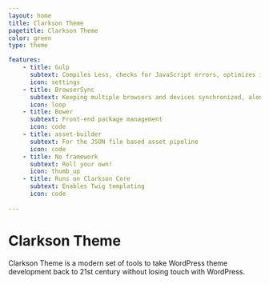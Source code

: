 ```yaml
---
layout: home
title: Clarkson Theme
pagetitle: Clarkson Theme
color: green
type: theme

features:
    - title: Gulp
      subtext: Compiles Less, checks for JavaScript errors, optimizes images, concatenates and minifies files.
      icon: settings
    - title: BrowserSync
      subtext: Keeping multiple browsers and devices synchronized, along with injecting updated CSS and JS in your browser.
      icon: loop
    - title: Bower
      subtext: Front-end package management
      icon: code
    - title: asset-builder
      subtext: For the JSON file based asset pipeline
      icon: code
    - title: No framework
      subtext: Roll your own!
      icon: thumb_up
    - title: Runs on Clarkson Core
      subtext: Enables Twig templating
      icon: code
      
---
```

# Clarkson Theme
Clarkson Theme is a modern set of tools to take WordPress theme development back to 21st century without losing touch with WordPress.